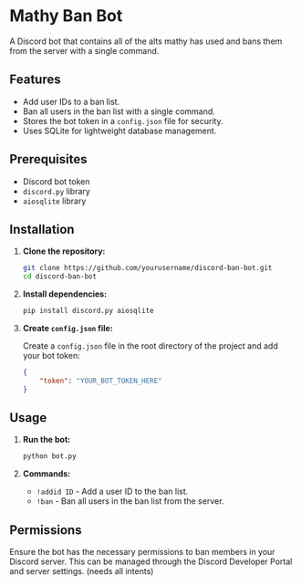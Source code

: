 # Mathy Ban Bot

A Discord bot that contains all of the alts mathy has used and bans them from the server with a single command.

## Features

- Add user IDs to a ban list.
- Ban all users in the ban list with a single command.
- Stores the bot token in a `config.json` file for security.
- Uses SQLite for lightweight database management.

## Prerequisites

- Discord bot token
- `discord.py` library
- `aiosqlite` library

## Installation

1. **Clone the repository:**

    ```sh
    git clone https://github.com/yourusername/discord-ban-bot.git
    cd discord-ban-bot
    ```

2. **Install dependencies:**

    ```sh
    pip install discord.py aiosqlite
    ```

3. **Create `config.json` file:**

    Create a `config.json` file in the root directory of the project and add your bot token:

    ```json
    {
        "token": "YOUR_BOT_TOKEN_HERE"
    }
    ```

## Usage

1. **Run the bot:**

    ```sh
    python bot.py
    ```

2. **Commands:**

    - `!addid ID` - Add a user ID to the ban list.
    - `!ban` - Ban all users in the ban list from the server.

## Permissions

Ensure the bot has the necessary permissions to ban members in your Discord server. This can be managed through the Discord Developer Portal and server settings. (needs all intents)
